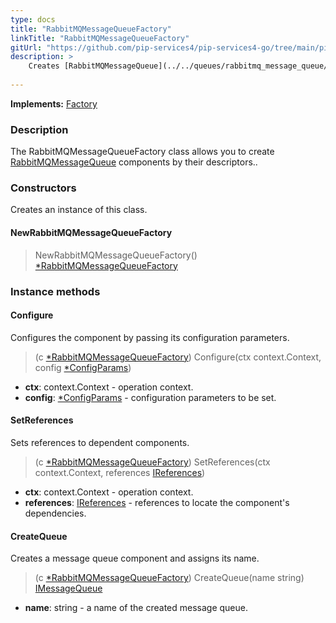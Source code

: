```yaml
---
type: docs
title: "RabbitMQMessageQueueFactory"
linkTitle: "RabbitMQMessageQueueFactory"
gitUrl: "https://github.com/pip-services4/pip-services4-go/tree/main/pip-services4-rabbitmq-go"
description: >
    Creates [RabbitMQMessageQueue](../../queues/rabbitmq_message_queue/) components by their descriptors.
    
---
```


**Implements:** [Factory](../../../components/build/factory)

### Description
The RabbitMQMessageQueueFactory class allows you to create [RabbitMQMessageQueue](../../queues/rabbitmq_message_queue/) components by their descriptors..


### Constructors
Creates an instance of this class.

#### NewRabbitMQMessageQueueFactory
> NewRabbitMQMessageQueueFactory() [*RabbitMQMessageQueueFactory]()


### Instance methods

#### Configure
Configures the component by passing its configuration parameters.

> (c [*RabbitMQMessageQueueFactory]()) Configure(ctx context.Context, config [*ConfigParams](../../../components/config/config_params))

- **ctx**: context.Context - operation context.
- **config**: [*ConfigParams](../../../components/config/config_params) - configuration parameters to be set.


#### SetReferences
Sets references to dependent components.

> (c [*RabbitMQMessageQueueFactory]()) SetReferences(ctx context.Context, references [IReferences](../../../commons/refer/ireferences))

- **ctx**: context.Context - operation context.
- **references**: [IReferences](../../../commons/refer/ireferences) - references to locate the component's dependencies.


#### CreateQueue
Creates a message queue component and assigns its name.
> (c [*RabbitMQMessageQueueFactory]()) CreateQueue(name string) [IMessageQueue](../../../messaging/queues/imessage_queue)

 - **name**: string - a name of the created message queue.
